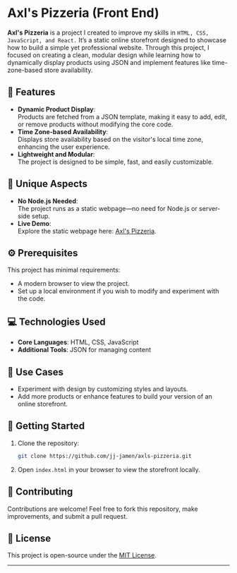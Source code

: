 # Axl's Pizzeria (Front End)

**Axl's Pizzeria** is a project I created to improve my skills in `HTML, CSS, JavaScript, and React.` It’s a static online storefront designed to showcase how to build a simple yet professional website. Through this project, I focused on creating a clean, modular design while learning how to dynamically display products using JSON and implement features like time-zone-based store availability.

## 🌟 Features

- **Dynamic Product Display**:  
  Products are fetched from a JSON template, making it easy to add, edit, or remove products without modifying the core code.
- **Time Zone-based Availability**:  
  Displays store availability based on the visitor's local time zone, enhancing the user experience.
- **Lightweight and Modular**:  
  The project is designed to be simple, fast, and easily customizable.

## 🚀 Unique Aspects

- **No Node.js Needed**:  
  The project runs as a static webpage—no need for Node.js or server-side setup.
- **Live Demo**:  
  Explore the static webpage here: [Axl's Pizzeria](https://jj-jamen.github.io/axls-pizzeria/).

## ⚙️ Prerequisites

This project has minimal requirements:

- A modern browser to view the project.
- Set up a local environment if you wish to modify and experiment with the code.

## 💻 Technologies Used

- **Core Languages**: HTML, CSS, JavaScript
- **Additional Tools**: JSON for managing content

## 🎯 Use Cases

- Experiment with design by customizing styles and layouts.
- Add more products or enhance features to build your version of an online storefront.

## 🔧 Getting Started

1. Clone the repository:
   ```bash
   git clone https://github.com/jj-jamen/axls-pizzeria.git
   ```
2. Open `index.html` in your browser to view the storefront locally.

## 🤝 Contributing

Contributions are welcome! Feel free to fork this repository, make improvements, and submit a pull request.

## 📜 License

This project is open-source under the [MIT License](LICENSE).

---

